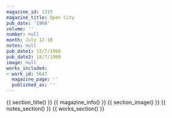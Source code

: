 ```yaml
---
magazine_id: 1315
magazine_title: Open City
pub_date: '1968'
volume: ''
number: null
month: July 12-18
notes: null
pub_date1: 12/7/1968
pub_date2: 18/7/1968
image: null
works_included:
- work_id: 5647
  magazine_page: ''
  published_as: ''
---
```


{{ section_title() }}
{{ magazine_info() }}
{{ section_image() }}
{{ notes_section() }}
{{ works_section() }}
